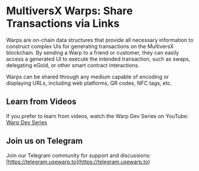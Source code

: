 # MultiversX Warps: Share Transactions via Links

Warps are on-chain data structures that provide all necessary information to construct complex UIs for generating transactions on the MultiversX blockchain. By sending a Warp to a friend or customer, they can easily access a generated UI to execute the intended transaction, such as swaps, delegating eGold, or other smart contract interactions.

Warps can be shared through any medium capable of encoding or displaying URLs, including web platforms, QR codes, NFC tags, etc.

## Learn from Videos

If you prefer to learn from videos, watch the Warp Dev Series on YouTube: [Warp Dev Series](https://www.youtube.com/watch?v=_FLahYKlIJk)

## Join us on Telegram

Join our Telegram community for support and discussions: [https://telegram.usewarp.to](https://telegram.usewarp.to)
